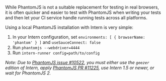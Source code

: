 While PhantomJS is not a suitable replacement for testing in real browsers, it is often quicker and easier to test with PhantomJS when writing your tests and then let your CI service handle running tests across all platforms.

Using a local PhantomJS installation with Intern is very simple:

1. In your Intern configuration, set `environments: [ { browserName: 'phantom' } ]` and `useSauceConnect: false`
2. Run `phantomjs --webdriver=4444`
3. Run `intern-runner config=path/to/config`

*Note: Due to [PhantomJS issue #10522](https://github.com/ariya/phantomjs/issues/10522), you must either use the `geezer` edition of Intern, apply [PhantomJS PR #11225](https://github.com/ariya/phantomjs/pull/11225), use Intern 1.5 or newer, or wait for PhantomJS 2.*